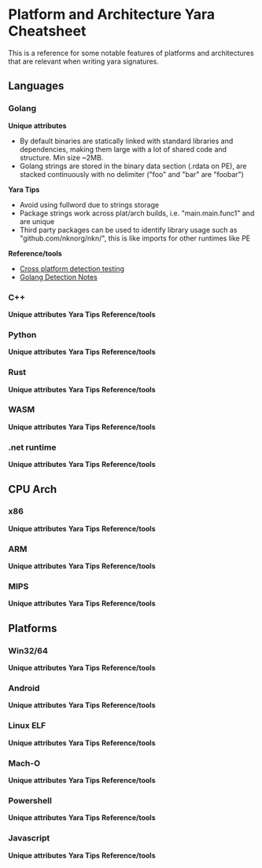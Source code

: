 # Platform and Architecture Yara Cheatsheet
This is a reference for some notable features of platforms and architectures that are relevant when writing yara signatures. 

## Languages
### Golang
**Unique attributes**
* By default binaries are statically linked with standard libraries and dependencies, making them large with a lot of shared code and structure. Min size ~2MB.
* Golang strings are stored in the binary data section (.rdata on PE), are stacked continuously with no delimiter ("foo" and "bar" are "foobar")

**Yara Tips**
* Avoid using fullword due to strings storage
* Package strings work across plat/arch builds, i.e. "main.main.func1" and are unique
* Third party packages can be used to identify library usage such as "github.com/nknorg/nkn/", this is like imports for other runtimes like PE

**Reference/tools**
* [Cross platform detection testing](https://github.com/mrichard91/go_yara_detection)
* [Golang Detection Notes](golang_detection.md)

### C++
**Unique attributes**
**Yara Tips**
**Reference/tools**
### Python
**Unique attributes**
**Yara Tips**
**Reference/tools**
### Rust
**Unique attributes**
**Yara Tips**
**Reference/tools**
### WASM
**Unique attributes**
**Yara Tips**
**Reference/tools**
### .net runtime
**Unique attributes**
**Yara Tips**
**Reference/tools**

## CPU Arch
### x86
**Unique attributes**
**Yara Tips**
**Reference/tools**
### ARM
**Unique attributes**
**Yara Tips**
**Reference/tools**
### MIPS
**Unique attributes**
**Yara Tips**
**Reference/tools**

## Platforms
### Win32/64
**Unique attributes**
**Yara Tips**
**Reference/tools**
### Android
**Unique attributes**
**Yara Tips**
**Reference/tools**
### Linux ELF
**Unique attributes**
**Yara Tips**
**Reference/tools**
### Mach-O
**Unique attributes**
**Yara Tips**
**Reference/tools**
### Powershell
**Unique attributes**
**Yara Tips**
**Reference/tools**
### Javascript
**Unique attributes**
**Yara Tips**
**Reference/tools**
